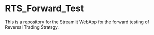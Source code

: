 # RTS_Forward_Test
This is a repository for the Streamlit WebApp for the forward testing of Reversal Trading Strategy.


